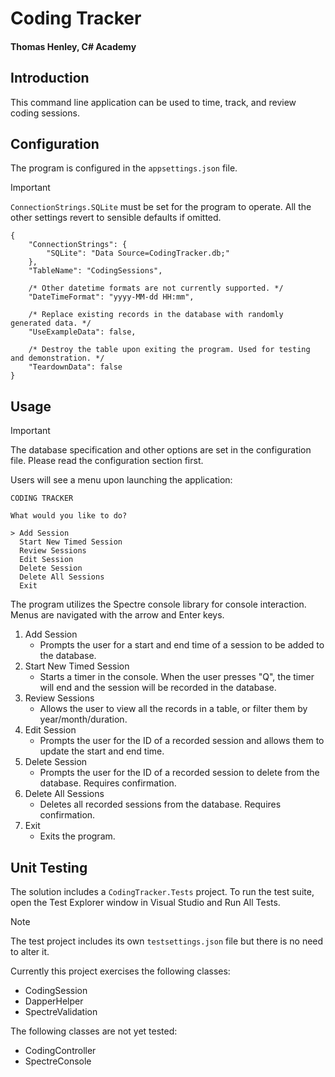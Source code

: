# Coding Tracker
#### Thomas Henley, C# Academy

## Introduction

This command line application can be used to time, track, and review coding sessions.

## Configuration

The program is configured in the `appsettings.json` file.

> [!Important]
> `ConnectionStrings.SQLite` must be set for the program to operate. All the other settings revert to sensible defaults if omitted.

```
{
    "ConnectionStrings": {
        "SQLite": "Data Source=CodingTracker.db;"
    },
    "TableName": "CodingSessions",

    /* Other datetime formats are not currently supported. */
    "DateTimeFormat": "yyyy-MM-dd HH:mm",

    /* Replace existing records in the database with randomly generated data. */
    "UseExampleData": false,

    /* Destroy the table upon exiting the program. Used for testing and demonstration. */
    "TeardownData": false
}
```


## Usage

> [!Important]
> The database specification and other options are set in the configuration file. Please read the configuration section first.

Users will see a menu upon launching the application:

```
CODING TRACKER

What would you like to do?

> Add Session
  Start New Timed Session
  Review Sessions
  Edit Session
  Delete Session
  Delete All Sessions
  Exit
```

The program utilizes the Spectre console library for console interaction. Menus are navigated with the arrow and Enter keys.

1. Add Session
   - Prompts the user for a start and end time of a session to be added to the database.
1. Start New Timed Session
   - Starts a timer in the console. When the user presses "Q", the timer will end and the session will be recorded in the database.
1. Review Sessions
   - Allows the user to view all the records in a table, or filter them by year/month/duration.
1. Edit Session
   - Prompts the user for the ID of a recorded session and allows them to update the start and end time.
1. Delete Session
   - Prompts the user for the ID of a recorded session to delete from the database. Requires confirmation.
1. Delete All Sessions
   - Deletes all recorded sessions from the database. Requires confirmation.
1. Exit
   - Exits the program.

## Unit Testing

The solution includes a `CodingTracker.Tests` project. To run the test suite, open the Test Explorer window in Visual Studio and Run All Tests.

> [!Note]
> The test project includes its own `testsettings.json` file but there is no need to alter it.

Currently this project exercises the following classes:
- CodingSession
- DapperHelper
- SpectreValidation

The following classes are not yet tested:
- CodingController
- SpectreConsole
